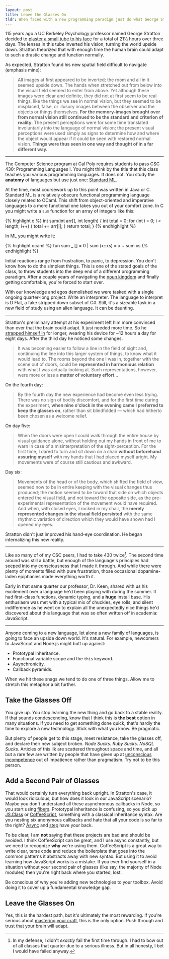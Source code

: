 ```yaml
---
layout: post
title: Leave the Glasses On
tldr: When faced with a new programming paradigm just do what George Stratton did. Keep going and let your brain adapt.
---
```


115 years ago a UC Berkeley Psychology professor named George Stratton decided to [plaster a small tube to his face](http://www.cns.nyu.edu/~nava/courses/psych_and_brain/pdfs/Stratton_1896.pdf) for a total of 21&frac12; hours over three days. The lenses in this tube inverted his vision, turning the world upside down. Stratton theorized that with enough time the human brain could adapt to such a drastic change and function normally.

As expected, Stratton found his new spatial field difficult to navigate (emphasis mine):

> All images at first appeared to be inverted; the room and all in it seemed upside down. The hands when stretched out from below into the visual field seemed to enter from above. Yet although these images were clear and definite, they did not at first seem to be real things, like the things we see in normal vision, but they seemed to be misplaced, false, or illusory images between the observer and the objects or things themselves. **For the memory-images brought over from normal vision still continued to be the standard and criterion of reality.** The present perceptions were for some time translated involuntarily into the language of normal vision; the present visual perceptions were used simply as signs to determine how and where the object would appear if it could be seen with restored normal vision. **Things were thus seen in one way and thought of in a far different way.**

---

The Computer Science program at Cal Poly requires students to pass CSC 430: Programming Languages I. You might think by the title that this class teaches you various programming languages. It does not. You study the **anatomy** of languages but use just one: [Standard ML](http://www.smlnj.org/).

At the time, most coursework up to this point was written in Java or C. Standard ML is a relatively obscure functional programming language closely related to OCaml. This shift from object-oriented and imperative languages to a more functional one takes you out of your comfort zone. In C you might write a `sum` function for an array of integers like this:

{% highlight c %}
int sum(int arr[], int length) {
  int total = 0;
  for (int i = 0; i < length; i++) {
    total += arr[i];
  }
  return total;
}
{% endhighlight %}

In ML you might write it:

{% highlight ocaml %}
fun sum _ [] = 0
  | sum (x::xs) = x + sum xs
{% endhighlight %}

Initial reactions range from frustration, to panic, to depression. You don't know how to do the simplest things. This is one of the stated goals of the class, to throw students into the deep end of a different programming paradigm. After a couple years of navigating the [noun kingdom](http://steve-yegge.blogspot.com/2006/03/execution-in-kingdom-of-nouns.html) and finally getting comfortable, you're forced to start over.

With our knowledge and egos demolished we were tasked with a single ongoing quarter-long project: Write an interpreter. The language to interpret is D Flat, a fake stripped down subset of C#. Still, it's a sizeable task in a new field of study using an alien language. It can be daunting.

---

Stratton's preliminary attempt at his experiment left him more convinced than ever that the brain could adapt. It just needed more time. So he [strapped himself in](http://www.cns.nyu.edu/~nava/courses/psych_and_brain/pdfs/Stratton_1897.pdf) for longer, wearing his device for ~12 hours a day for eight days. After the third day he noticed some changes.

> It was becoming easier to follow a line in the field of sight and, continuing the line into this larger system of things, to know what it would lead to. The rooms beyond the one I was in, together with the scene out of doors, could be **represented in harmonious relation** with what I was actually looking at. Such representations, however, were more or less a **matter of voluntary effort**&hellip;

On the fourth day:

> By the fourth day the new experience had become even less trying. There was no sign of bodily discomfort, and for the first time during the experiment, **when nine o'clock in the evening came I preferred to keep the glasses on**, rather than sit blindfolded &mdash; which had hitherto been chosen as a welcome relief.

On day five:

> When the doors were open I could walk through the entire house by visual guidance alone, without holding out my hands in front of me to warn in case of a misinterpretation of the sight-perception. For the first time, I dared to turn and sit down on a chair **without beforehand assuring myself** with my hands that I had placed myself aright. My movements were of course still cautious and awkward.

Day six:

> Movements of the head or of the body, which shifted the field of view, seemed now to be in entire keeping with the visual changes thus produced; the motion seemed to be toward that side on which objects entered the visual field, and not toward the opposite side, as the pre-experimental representation of the movement would have required. And when, with closed eyes, I rocked in my chair, the **merely represented changes in the visual field persisted** with the same rhythmic variation of direction which they would have shown had I opened my eyes.

Stratton didn't just improved his hand-eye coordination. He began internalizing this new reality.

---

Like so many of of my CSC peers, I had to take 430 twice[^1]. The second time around was still a battle, but enough of the language's principles had seeped into my consciousness that I made it through. And while there were plenty of moments filled with pure frustration, those occasional dopamine-laden epiphanies made everything worth it.

Early in that same quarter our professor, Dr. Keen, shared with us his excitement over a language he'd been playing with during the summer. It had first-class functions, dynamic typing, and a **huge** install base. His enthusiasm was met with a typical mix of chuckles, eye rolls, and silent indifference as he went on to explain all the unexpectedly nice things he'd discovered about this language that was so often written off in academia: JavaScript.

---

Anyone coming to a new language, let alone a new family of languages, is going to face an upside down world. It's natural. For example, newcomers to JavaScript and Node.js might butt up against:

- Prototypal inheritance.
- Functional variable scope and the `this` keyword.
- Asynchronicity.
- Callback pyramids.

When we hit these snags we tend to do one of three things. Allow me to stretch this metaphor a bit further.

## Take the Glasses Off

You give up. You stop learning the new thing and go back to a stable reality. If that sounds condescending, know that I think this is **the best** option in many situations. If you need to get something done quick, that's hardly the time to explore a new technology. Stick with what you know. Be pragmatic.

But plenty of people get to this stage, meet resistance, take the glasses off, and declare their new subject broken. *Node Sucks*. *Ruby Sucks*. *NoSQL Sucks*. Articles of this ilk are scattered throughout space and time, and all but a rare few are written by people that have given up at [unconscious incompetence](http://en.wikipedia.org/wiki/Four_stages_of_competence#The_four_stages) out of impatience rather than pragmatism. Try not to be this person.

## Add a Second Pair of Glasses

That would certainly turn everything back upright. In Stratton's case, it would look ridiculous, but how does it look in our JavaScript scenario? Maybe you don't understand all these asynchronous callbacks in Node, so you start using [fibers](https://github.com/laverdet/node-fibers/). Prototypal inheritance is confusing, so you pick up [JS.Class](https://github.com/jcoglan/js.class) or [CoffeeScript](http://coffeescript.org/), something with a classical inheritance syntax. Are you nesting six anonymous callbacks and hate that all your code is so far to the right? [Async](https://github.com/caolan/async/) and [step](https://github.com/creationix/step/) have your back.

To be clear, I am **not** saying that these projects are bad and should be avoided. I think CoffeeScript can be great, and I use async constantly, but we need to recognize **why** we're using them. CoffeeScript is a great way to write clear, terse code and reduce the boilerplate that goes into the common patterns it abstracts away with new syntax. But using it to avoid learning how JavaScript works is a mistake. If you ever find yourself in a situation without your second pair of glasses (like say, the majority of Node modules) then you're right back where you started, lost.

Be conscious of why you're adding new technologies to your toolbox. Avoid doing it to cover up a fundamental knowledge gap.

## Leave the Glasses On

Yes, this is the hardest path, but it's ultimately the most rewarding. If you're serious about [mastering your craft](http://unicornfree.com/2012/why-blacksmiths-are-better-at-startups-than-you/), this is the only option. Push through and trust that your brain will adapt.



[^1]: In my defense, I didn't *exactly* fail the first time through. I had to bow out of all classes that quarter due to a serious illness. But in all honesty, I bet I would have failed anyway.